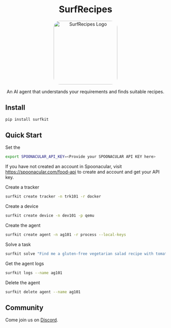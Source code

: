<p align="center">

  <h1 align="center">SurfRecipes</h1>
    <p align="center">
    <img src="logo/SurfSlicer-512x512.jpg" alt="SurfRecipes Logo" width="200" style="border-radius: 20px;">
    </p>
  <p align="center">
    An AI agent that understands your requirements and finds suitable recipes.
</p>

## Install

```sh
pip install surfkit
```

## Quick Start

Set the 

```sh
export SPOONACULAR_API_KEY=<Provide your SPOONACULAR API KEY here>
```
If you have not created an account in Spoonacular, visit https://spoonacular.com/food-api to create and account and get your API key.

Create a tracker

```sh
surfkit create tracker -n trk101 -r docker
```

Create a device

```sh
surfkit create device -n dev101 -p qemu
```

Create the agent

```sh
surfkit create agent -n ag101 -r process --local-keys
```

Solve a task

```sh
surfkit solve "Find me a gluten-free vegetarian salad recipe with tomato and carrots and without any eggs." --agent ag101 --device dev101 --tracker trk101
```

Get the agent logs
```sh
surfkit logs --name ag101
```

Delete the agent
```sh
surfkit delete agent --name ag101
```

## Community

Come join us on [Discord](https://discord.gg/hhaq7XYPS6).
